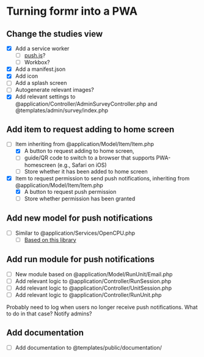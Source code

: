 # Turning formr into a PWA

## Change the studies view
- [x] Add a service worker
  - [ ] [push.js](https://github.com/Nickersoft/push.js)?
  - [ ] Workbox?
- [x] Add a manifest.json
- [x] Add icon 
- [ ] Add a splash screen
- [ ] Autogenerate relevant images?
- [x] Add relevant settings to @application/Controller/AdminSurveyController.php and @templates/admin/survey/index.php

## Add item to request adding to home screen
- [ ] Item inheriting from @application/Model/Item/Item.php
   - [x] A button to request adding to home screen, 
   - [ ] guide/QR code to switch to a browser that supports PWA-homescreen (e.g., Safari on iOS)
   - [ ] Store whether it has been added to home screen
- [x] Item to request permission to send push notifications, inheriting from @application/Model/Item/Item.php
   - [x] A button to request push permission
   - [ ] Store whether permission has been granted

## Add new model for push notifications
- [ ] Similar to @application/Services/OpenCPU.php
  - [ ] [Based on this library](https://github.com/web-push-libs/web-push-php)

## Add run module for push notifications
- [ ] New module based on @application/Model/RunUnit/Email.php
- [ ] Add relevant logic to @application/Controller/RunSession.php
- [ ] Add relevant logic to @application/Controller/UnitSession.php
- [ ] Add relevant logic to @application/Controller/RunUnit.php

Probably need to log when users no longer receive push notifications. What to do in that case? Notify admins?

## Add documentation
- [ ] Add documentation to @templates/public/documentation/
